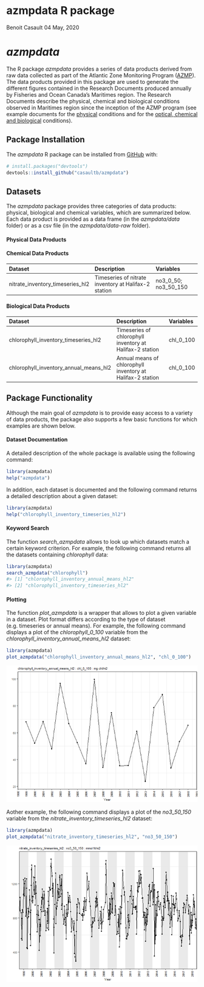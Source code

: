 azmpdata R package
================
Benoit Casault
04 May, 2020

<!-- README.md is generated from README.Rmd. Please edit that file -->

# *azmpdata*

<!-- badges: start -->

<!-- badges: end -->

The R package *azmpdata* provides a series of data products derived from
raw data collected as part of the Atlantic Zone Monitoring Program
([AZMP](https://www.dfo-mpo.gc.ca/science/data-donnees/azmp-pmza/index-eng.html)).
The data products provided in this package are used to generate the
different figures contained in the Research Documents produced annually
by Fisheries and Ocean Canada’s Maritimes region. The Research Documents
describe the physical, chemical and biological conditions observed in
Maritimes region since the inception of the AZMP program (see example
documents for the
[physical](http://www.dfo-mpo.gc.ca/csas-sccs/Publications/ResDocs-DocRech/2018/2018_016-eng.html)
conditions and for the [optical, chemical and
biological](http://www.dfo-mpo.gc.ca/csas-sccs/Publications/ResDocs-DocRech/2018/2018_017-eng.html)
conditions).

## Package Installation

The *azmpdata* R package can be installed from
[GitHub](https://github.com) with:

``` r
# install.packages("devtools")
devtools::install_github("casaultb/azmpdata")
```

## Datasets

The *azmpdata* package provides three categories of data products:
physical, biological and chemical variables, which are summarized below.
Each data product is provided as a data frame (in the *azmpdata/data*
folder) or as a csv file (in the *azmpdata/data-raw* folder).

#### Physical Data Products

<!-- ``` r -->

<!-- library(tibble) -->

<!-- library(knitr) -->

<!-- ``` -->

#### Chemical Data Products

| Dataset                             | Description                                          | Variables                |
| :---------------------------------- | :--------------------------------------------------- | :----------------------- |
| nitrate\_inventory\_timeseries\_hl2 | Timeseries of nitrate inventory at Halifax-2 station | no3\_0\_50; no3\_50\_150 |

#### Biological Data Products

| Dataset                                    | Description                                                | Variables   |
| :----------------------------------------- | :--------------------------------------------------------- | :---------- |
| chlorophyll\_inventory\_timeseries\_hl2    | Timeseries of chlorophyll inventory at Halifax-2 station   | chl\_0\_100 |
| chlorophyll\_inventory\_annual\_means\_hl2 | Annual means of chlorophyll inventory at Halifax-2 station | chl\_0\_100 |

## Package Functionality

Although the main goal of *azmpdata* is to provide easy access to a
variety of data products, the package also supports a few basic
functions for which examples are shown below.

#### Dataset Documentation

A detailed description of the whole package is available using the
following command:

``` r
library(azmpdata)
help("azmpdata")
```

In addition, each dataset is documented and the following command
returns a detailed description about a given dataset:

``` r
library(azmpdata)
help("chlorophyll_inventory_timeseries_hl2")
```

#### Keyword Search

The function *search\_azmpdata* allows to look up which datasets match a
certain keyword criterion. For example, the following command returns
all the datasets containing *chlorophyll* data:

``` r
library(azmpdata)
search_azmpdata("chlorophyll")
#> [1] "chlorophyll_inventory_annual_means_hl2"
#> [2] "chlorophyll_inventory_timeseries_hl2"
```

#### Plotting

The function *plot\_azmpdata* is a wrapper that allows to plot a given
variable in a dataset. Plot format differs according to the type of
dataset (e.g. timeseries or annual means). For example, the following
command displays a plot of the *chlorophyll\_0\_100* variable from the
*chlorophyll\_inventory\_annual\_means\_hl2* dataset:

``` r
library(azmpdata)
plot_azmpdata("chlorophyll_inventory_annual_means_hl2", "chl_0_100")
```

![](README_files/figure-gfm/plot_annualmeans-1.png)<!-- -->

Aother example, the following command displays a plot of the
*no3\_50\_150* variable from the *nitrate\_inventory\_timeseries\_hl2*
dataset:

``` r
library(azmpdata)
plot_azmpdata("nitrate_inventory_timeseries_hl2", "no3_50_150")
```

![](README_files/figure-gfm/plot_timeseries-1.png)<!-- -->
